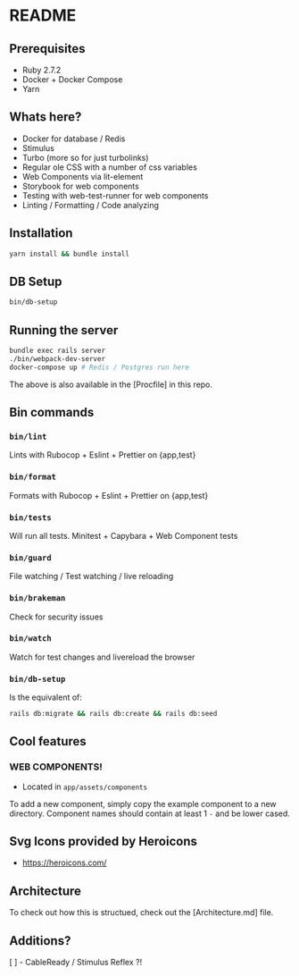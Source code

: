 # README

## Prerequisites

- Ruby 2.7.2
- Docker + Docker Compose
- Yarn

## Whats here?

- Docker for database / Redis
- Stimulus
- Turbo (more so for just turbolinks)
- Regular ole CSS with a number of css variables
- Web Components via lit-element
- Storybook for web components
- Testing with web-test-runner for web components
- Linting / Formatting / Code analyzing

## Installation

```bash
yarn install && bundle install
```

## DB Setup

```bash
bin/db-setup
```

## Running the server

```bash
bundle exec rails server
./bin/webpack-dev-server
docker-compose up # Redis / Postgres run here
```

The above is also available in the [Procfile] in this repo.

## Bin commands

### `bin/lint`

Lints with Rubocop + Eslint + Prettier on {app,test}

### `bin/format`

Formats with Rubocop + Eslint + Prettier on {app,test}

### `bin/tests`

Will run all tests. Minitest + Capybara + Web Component tests

### `bin/guard`

File watching / Test watching / live reloading

### `bin/brakeman`

Check for security issues

### `bin/watch`

Watch for test changes and livereload the browser

### `bin/db-setup`

Is the equivalent of:

```bash
rails db:migrate && rails db:create && rails db:seed
```

## Cool features

### WEB COMPONENTS!

- Located in `app/assets/components`

To add a new component, simply copy the example component to a
new directory. Component names should contain at least 1 `-` and be
lower cased.

## Svg Icons provided by Heroicons

- https://heroicons.com/

## Architecture

To check out how this is structued, check out the [Architecture.md]
file.

## Additions?

[ ] - CableReady / Stimulus Reflex ?!

